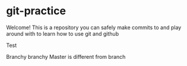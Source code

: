 # git-practice

Welcome! This is a repository you can safely make commits to and play around with to learn how to use git and github

Test


Branchy branchy
Master is different from branch

